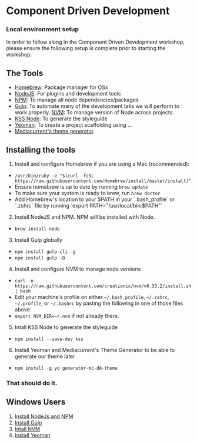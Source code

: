 # Component Driven Development
### Local environment setup

In order to follow along in the Component Driven Development workshop, please ensure the following setup is complete prior to starting the workshop.

## The Tools
* [Homebrew](https://brew.sh/): Package manager for OSx
* [NodeJS](https://nodejs.org/en/): For plugins and development tools
* [NPM](https://www.npmjs.com/):  To manage all node dependencies/packages
* [Gulp](https://gulpjs.com/): To automate many of the development taks we will perform
 to work properly.
[NVM](https://github.com/creationix/nvm): To manage version of Node across projects.
* [KSS Node](https://github.com/kss-node/kss-node/wiki/Quick-Start-Guide): To generate the styleguide
* [Yeoman](http://yeoman.io/):  To create a project scaffolding using ...
* [Mediacurrent's theme generator](https://github.com/mediacurrent/theme_generator_8).

## Installing the tools
1. Install and configure Homebrew if you are using a Mac (recommended):
  * `/usr/bin/ruby -e "$(curl -fsSL https://raw.githubusercontent.com/Homebrew/install/master/install)"`
  * Ensure homebrew is up to date by running `brew update`
  * To make sure your system is ready to brew, run `brew doctor`
  * Add Homebrew's location to your $PATH in your `.bash_profile` or `.zshrc` file by running `export PATH="/usr/local/bin:$PATH"`

2. Install NodeJS and NPM.  NPM will be installed with Node.
  * `brew install node`

3. Install Gulp globally
  * `npm install gulp-cli -g`
  * `npm install gulp -D`

4. Install and configure NVM to manage node versions
  * `curl -o- https://raw.githubusercontent.com/creationix/nvm/v0.33.2/install.sh | bash`
  * Edit your machine's profile on either `~/.bash_profile`, `~/.zshrc`, `~/.profile`, or `~/.bashrc` by pasting the following in one of those files above:
  * `export NVM_DIR=~/.nvm` if not already there.

5. Intall KSS Node to generate the styleguide
  * `npm install --save-dev kss`

6. Install Yeoman and Mediacurrent's Theme Generator to be able to generate our theme later
  * `npm install -g yo generator-mc-d8-theme`


### That should do it.

## Windows Users
1. [Install NodeJs and NPM](http://blog.teamtreehouse.com/install-node-js-npm-windows)
2. [Install Gulp](https://gist.github.com/objarni/2ece180ddb69eb71564e)
3. [Intall NVM](https://github.com/coreybutler/nvm-windows)
4. [Install Yeoman](http://yeoman.io/codelab/setup.html)



